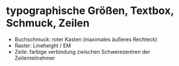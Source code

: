 # typographische Größen, Textbox, Schmuck, Zeilen

- Buchschmuck: roter Kasten (maximales äußeres Rechteck)
- Raster: Lineheight / EM
- Zeile: farbige verbindung zwischen Schwerezentren der Zeilenteilnehmer
